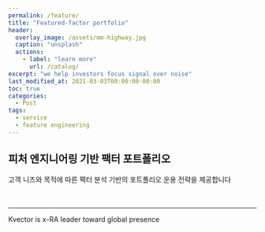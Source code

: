 ```yaml
---
permalink: /feature/
title: "Featured-factor portfolio"
header:
  overlay_image: /assets/mm-highway.jpg
  caption: "unsplash"
  actions:
    - label: "learn more"
      url: /catalog/
excerpt: "we help investors focus signal over noise"
last_modified_at: 2021-03-03T00:00:00-00:00
toc: true
categories:
  - Post
tags:
  - service
  - feature engineering
---
```


## 피처 엔지니어링 기반 팩터 포트폴리오

고객 니즈와 목적에 따른 팩터 분석 기반의 포트폴리오 운용 전략을 제공합니다 <br/><br/><br/>




---
Kvector is x-RA leader toward global presence

